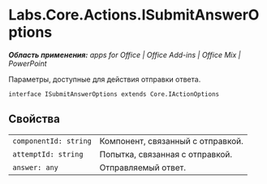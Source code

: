 
# Labs.Core.Actions.ISubmitAnswerOptions

 _**Область применения:** apps for Office | Office Add-ins | Office Mix | PowerPoint_

Параметры, доступные для действия отправки ответа.

```
interface ISubmitAnswerOptions extends Core.IActionOptions
```


## Свойства


|||
|:-----|:-----|
| `componentId: string`|Компонент, связанный с отправкой.|
| `attemptId: string`|Попытка, связанная с отправкой.|
| `answer: any`|Отправляемый ответ.|

